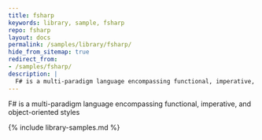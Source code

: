 ```yaml
---
title: fsharp
keywords: library, sample, fsharp
repo: fsharp
layout: docs
permalink: /samples/library/fsharp/
hide_from_sitemap: true
redirect_from:
- /samples/fsharp/
description: |
  F# is a multi-paradigm language encompassing functional, imperative, and object-oriented styles
---
```


F# is a multi-paradigm language encompassing functional, imperative, and object-oriented styles


{% include library-samples.md %}
